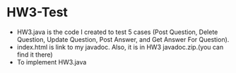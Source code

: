 # HW3-Test
- HW3.java is the code I created to test 5 cases (Post Question, Delete Question, Update Question, Post Answer, and Get Answer For Question).
- index.html is link to my javadoc. Also, it is in HW3 javadoc.zip.(you can find it there)
- To implement HW3.java 
